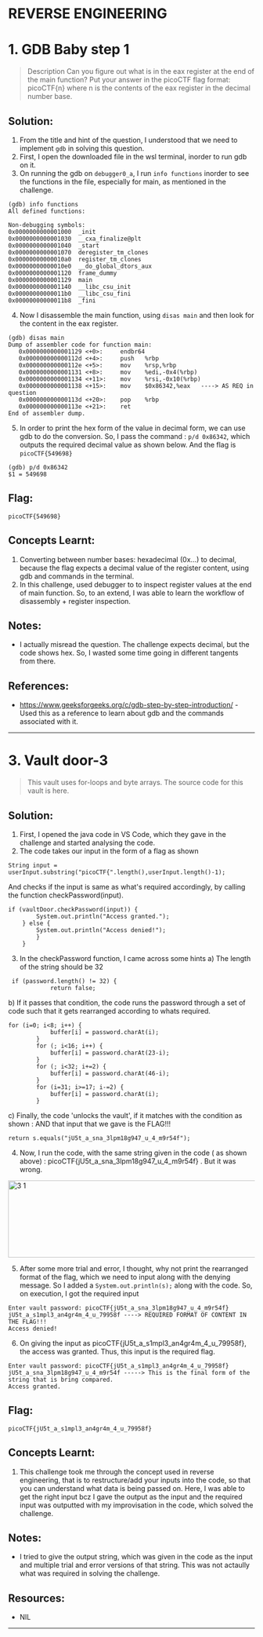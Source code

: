 # REVERSE ENGINEERING 

# 1. GDB Baby step 1
> Description 
Can you figure out what is in the eax register at the end of the main function? Put your answer in the picoCTF flag format: picoCTF{n} where n is the contents of the eax register in the decimal number base.

## Solution:
1. From the title and hint of the question, I understood that we need to implement `gdb` in solving this question.
2. First, I open the downloaded file in the wsl terminal, inorder to run gdb on it. 
3. On running the gdb on `debugger0_a`, I run `info functions` inorder to see the functions in the file, especially for main, as mentioned in the challenge.
```
(gdb) info functions
All defined functions:

Non-debugging symbols:
0x0000000000001000  _init
0x0000000000001030  __cxa_finalize@plt
0x0000000000001040  _start
0x0000000000001070  deregister_tm_clones
0x00000000000010a0  register_tm_clones
0x00000000000010e0  __do_global_dtors_aux
0x0000000000001120  frame_dummy
0x0000000000001129  main
0x0000000000001140  __libc_csu_init
0x00000000000011b0  __libc_csu_fini
0x00000000000011b8  _fini
```
4. Now I disassemble the main function, using `disas main` and then look for the content in the eax register. 
```
(gdb) disas main
Dump of assembler code for function main:
   0x0000000000001129 <+0>:     endbr64
   0x000000000000112d <+4>:     push   %rbp
   0x000000000000112e <+5>:     mov    %rsp,%rbp
   0x0000000000001131 <+8>:     mov    %edi,-0x4(%rbp)
   0x0000000000001134 <+11>:    mov    %rsi,-0x10(%rbp)
   0x0000000000001138 <+15>:    mov    $0x86342,%eax   ----> AS REQ in question
   0x000000000000113d <+20>:    pop    %rbp
   0x000000000000113e <+21>:    ret
End of assembler dump.
```
5. In order to print the hex form of the value in decimal form, we can use gdb to do the conversion. So, I pass the command : `p/d 0x86342`, which outputs the required decimal value as shown below. And the flag is `picoCTF{549698} `
```
(gdb) p/d 0x86342
$1 = 549698
```

## Flag:
```
picoCTF{549698}
```
## Concepts Learnt:
1. Converting between number bases: hexadecimal (0x…) to decimal, because the flag expects a decimal value of the register content, using gdb and commands in the terminal.
2. In this challenge, used debugger to to inspect register values at the end of main function. So, to an extend, I was able to learn the workflow of disassembly + register inspection.

## Notes:
- I actually misread the question. The challenge expects decimal, but the code shows hex. So, I wasted some time going in different tangents from there.

## References:
- https://www.geeksforgeeks.org/c/gdb-step-by-step-introduction/ - Used this as a reference to learn about gdb and the commands associated with it.

***
# 3. Vault door-3
> This vault uses for-loops and byte arrays. The source code for this vault is here.

## Solution:
1. First, I opened the java code in VS Code, which they gave in the challenge and started analysing the code.
2. The code takes our input in the form of a flag as shown 
```
String input = userInput.substring("picoCTF{".length(),userInput.length()-1);
```

And checks if the input is same as what's required accordingly, by calling the function checkPassword(input).
```
if (vaultDoor.checkPassword(input)) {
	    System.out.println("Access granted.");
	} else {
	    System.out.println("Access denied!");
        }
    }
```
3. In the checkPassword function, I came across some hints 
a) The length of the string should be 32
```
 if (password.length() != 32) {
            return false;
```
b) If it passes that condition, the code runs the password through a set of code such that it gets rearranged according to whats required.
```
for (i=0; i<8; i++) {
            buffer[i] = password.charAt(i);
        }
        for (; i<16; i++) {
            buffer[i] = password.charAt(23-i);
        }
        for (; i<32; i+=2) {
            buffer[i] = password.charAt(46-i);
        }
        for (i=31; i>=17; i-=2) {
            buffer[i] = password.charAt(i);
        }
```
c) Finally, the code 'unlocks the vault', if it matches with the condition as shown : AND that input that we gave is the FLAG!!!
```
return s.equals("jU5t_a_sna_3lpm18g947_u_4_m9r54f");
```
4. Now, I run the code, with the same string given in the code ( as shown above) : picoCTF{jU5t_a_sna_3lpm18g947_u_4_m9r54f} . But it was wrong.
<img width="615" height="157" alt="3 1" src="https://github.com/user-attachments/assets/580ca59c-5c77-47c6-998b-53b482dec47b" />


5. After some more trial and error, I thought, why not print the rearranged format of the flag, which we need to input along with the denying message. So I added a `System.out.println(s);` along with the code. So, on execution, I got the required input 
```
Enter vault password: picoCTF{jU5t_a_sna_3lpm18g947_u_4_m9r54f}
jU5t_a_s1mpl3_an4gr4m_4_u_79958f ----> REQUIRED FORMAT OF CONTENT IN THE FLAG!!!
Access denied!
```
6. On giving the input as picoCTF{jU5t_a_s1mpl3_an4gr4m_4_u_79958f}, the access was granted. Thus, this input is the required flag.
```
Enter vault password: picoCTF{jU5t_a_s1mpl3_an4gr4m_4_u_79958f}
jU5t_a_sna_3lpm18g947_u_4_m9r54f -----> This is the final form of the string that is bring compared.
Access granted.
```

## Flag:
```
picoCTF{jU5t_a_s1mpl3_an4gr4m_4_u_79958f}
```

## Concepts Learnt:
1. This challenge took me through the concept used in reverse engineering, that is to restructure/add your inputs into the code, so that you can understand what data is being passed on. Here, I was able to get the right input bcz I gave the output as the input and the required input was outputted with my improvisation in the code, which solved the challenge.

## Notes:
- I tried to give the output string, which was given in the code as the input and multiple trial and error versions of that string. This was not actaully what was required in solving the challenge.

## Resources:
- NIL

***

